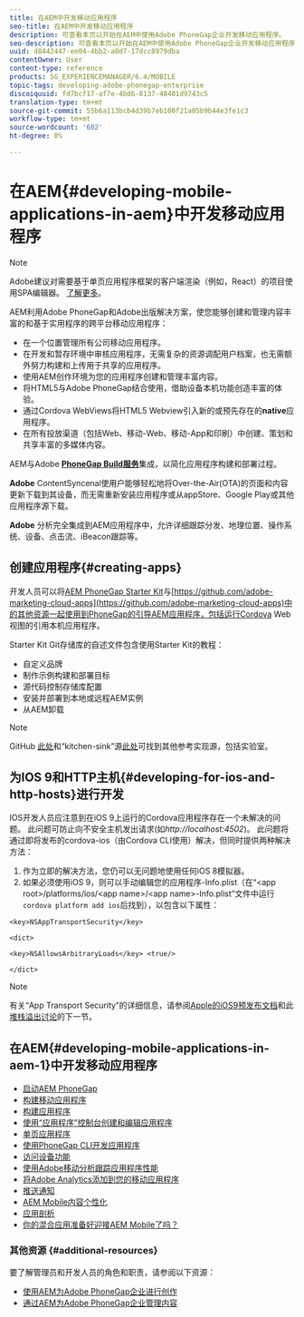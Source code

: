 ```yaml
---
title: 在AEM中开发移动应用程序
seo-title: 在AEM中开发移动应用程序
description: 可查看本页以开始在AEM中使用Adobe PhoneGap企业开发移动应用程序。
seo-description: 可查看本页以开始在AEM中使用Adobe PhoneGap企业开发移动应用程序。
uuid: d8442447-ee04-4bb2-a0d7-17dcc8979dba
contentOwner: User
content-type: reference
products: SG_EXPERIENCEMANAGER/6.4/MOBILE
topic-tags: developing-adobe-phonegap-enterprise
discoiquuid: fd7bcf17-af7e-4bd6-8137-48401d9743c5
translation-type: tm+mt
source-git-commit: 55b6a113bcb4d39b7eb100f21a05b9b44e3fe1c3
workflow-type: tm+mt
source-wordcount: '602'
ht-degree: 0%

---
```



# 在AEM{#developing-mobile-applications-in-aem}中开发移动应用程序

>[!NOTE]
>
>Adobe建议对需要基于单页应用程序框架的客户端渲染（例如，React）的项目使用SPA编辑器。 [了解更多](/help/sites-developing/spa-overview.md)。

AEM利用Adobe PhoneGap和Adobe出版解决方案，使您能够创建和管理内容丰富的和基于实用程序的跨平台移动应用程序：

* 在一个位置管理所有公司移动应用程序。
* 在开发和暂存环境中审核应用程序，无需复杂的资源调配用户档案，也无需额外努力构建和上传用于共享的应用程序。
* 使用AEM创作环境为您的应用程序创建和管理丰富内容。
* 将HTML5与Adobe PhoneGap结合使用，借助设备本机功能创造丰富的体验。
* 通过Cordova WebViews将HTML5 Webview引入新的或预先存在的&#x200B;**native**&#x200B;应用程序。
* 在所有投放渠道（包括Web、移动-Web、移动-App和印刷）中创建、策划和共享丰富的多媒体内容。

AEM与Adobe **[PhoneGap Build服务](https://build.phonegap.com/)**&#x200B;集成，以简化应用程序构建和部署过程。

**Adobe** ContentSyncenal使用户能够轻松地将Over-the-Air(OTA)的页面和内容更新下载到其设备，而无需重新安装应用程序或从appStore、Google Play或其他应用程序源下载。

**Adobe** 分析完全集成到AEM应用程序中，允许详细跟踪分发、地理位置、操作系统、设备、点击流、iBeacon跟踪等。

## 创建应用程序{#creating-apps}

开发人员可以将[AEM PhoneGap Starter Kit](https://github.com/Adobe-Marketing-Cloud/aem-phonegap-starter-kit)与[https://github.com/adobe-marketing-cloud-apps](https://github.com/adobe-marketing-cloud-apps)中的其他资源一起使用到PhoneGap的引导AEM应用程序，包括运行Cordova Web视图的引用本机应用程序。

Starter Kit Git存储库的自述文件包含使用Starter Kit的教程：

* 自定义品牌
* 制作示例构建和部署目标
* 源代码控制存储库配置
* 安装并部署到本地或远程AEM实例
* 从AEM卸载

>[!NOTE]
>
>GitHub [此处](https://github.com/adobe-marketing-cloud-apps)和“kitchen-sink”源[此处](https://github.com/blefebvre/aem-phonegap-kitchen-sink)可找到其他参考实现源，包括实验室。

## 为IOS 9和HTTP主机{#developing-for-ios-and-http-hosts}进行开发

IOS开发人员应注意到在iOS 9上运行的Cordova应用程序存在一个未解决的问题。 此问题可防止向不安全主机发出请求(如&#x200B;*http://localhost:4502*)。 此问题将通过即将发布的cordova-ios（由Cordova CLI使用）解决，但同时提供两种解决方法：

1. 作为立即的解决方法，您仍可以无问题地使用任何iOS 8模拟器。
1. 如果必须使用iOS 9，则可以手动编辑您的应用程序-Info.plist（在“&lt;app root>/platforms/ios/&lt;app name>/&lt;app name>-Info.plist”文件中运行`cordova platform add ios`后找到），以包含以下属性：

```
<key>NSAppTransportSecurity</key>

<dict>

<key>NSAllowsArbitraryLoads</key> <true/>

</dict>
```

>[!NOTE]
>
>有关“App Transport Security”的详细信息，请参阅[Apple的iOS9预发布文档](https://developer.apple.com/library/prerelease/ios/releasenotes/General/WhatsNewIniOS/Articles/iOS9.html#//apple_ref/doc/uid/TP40016198-SW14)和此[堆栈溢出讨论](https://stackoverflow.com/questions/30751053/ios9-ats-what-about-html5-based-apps/)的下一节。

## 在AEM{#developing-mobile-applications-in-aem-1}中开发移动应用程序

* [启动AEM PhoneGap](/help/mobile/starting-aem-phonegap-app.md)
* [构建移动应用程序](/help/mobile/building-app-mobile-phonegap.md)
* [构建应用程序](/help/mobile/phonegap-structure-an-app.md)
* [使用“应用程序”控制台创建和编辑应用程序](/help/mobile/phonegap-apps-console.md)
* [单页应用程序](/help/mobile/phonegap-single-page-applications.md)
* [使用PhoneGap CLI开发应用程序](/help/mobile/phonegap-apps-pg-cli.md)
* [访问设备功能](/help/mobile/phonegap-access-device-features.md)
* [使用Adobe移动分析跟踪应用程序性能](/help/mobile/phonegap-intro-to-app-analytics.md)
* [将Adobe Analytics添加到您的移动应用程序](/help/mobile/phonegap-add-analytics-to-apps.md)
* [推送通知](/help/mobile/phonegap-push-notifications.md)
* [AEM Mobile内容个性化](/help/mobile/phonegap-aem-mobile-content-personalization.md)
* [应用剖析](/help/mobile/phonegap-apps-arch.md)
* [你的混合应用准备好迎接AEM Mobile了吗？](/help/mobile/phonegap-adding-content-to-imported-app.md)

### 其他资源 {#additional-resources}

要了解管理员和开发人员的角色和职责，请参阅以下资源：

* [使用AEM为Adobe PhoneGap企业进行创作](/help/mobile/phonegap.md)
* [通过AEM为Adobe PhoneGap企业管理内容](/help/mobile/administer-phonegap.md)
